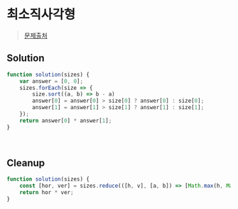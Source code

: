 # 최소직사각형

>[문제출처](https://programmers.co.kr/learn/courses/30/lessons/86491)

## Solution
```js
function solution(sizes) {
	var answer = [0, 0];
	sizes.forEach(size => {
		size.sort((a, b) => b - a)
		answer[0] = answer[0] > size[0] ? answer[0] : size[0];
		answer[1] = answer[1] > size[1] ? answer[1] : size[1];		
	});
	return answer[0] * answer[1];
}
```
<br>

## Cleanup
```js
function solution(sizes) {
    const [hor, ver] = sizes.reduce(([h, v], [a, b]) => [Math.max(h, Math.max(a, b)), Math.max(v, Math.min(a, b))], [0, 0])
    return hor * ver;
}
```